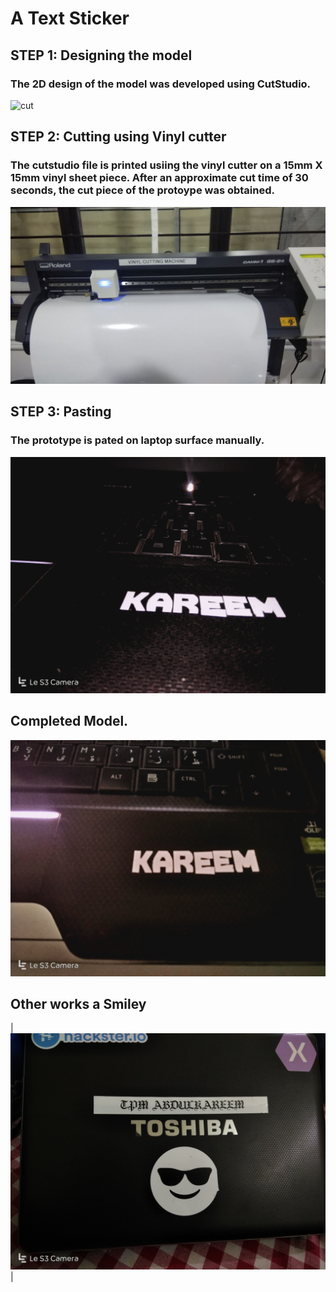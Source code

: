 # A Text Sticker

## STEP 1: Designing the model

### The 2D design of the model was developed using CutStudio.

![cut](https://www.rolanddga.com/-/media/roland/images/products/software/cutstudio/cutstudiosoftware_lg.jpg?h=495&w=800&la=en&hash=8768CAC7C25F6ABC7EE553C250F93CB730EBE26C)

## STEP 2: Cutting using Vinyl cutter

### The cutstudio file is printed usiing the vinyl cutter on a 15mm X 15mm vinyl sheet piece. After an approximate cut time of 30 seconds, the cut piece of the protoype was obtained.


<img src="200.jpg">


## STEP 3: Pasting

### The prototype is pated on laptop surface manually.


<img src="201.jpg">


## Completed Model.


<img src="202.jpg">


## Other works a Smiley



|<img src="203.jpg">|
